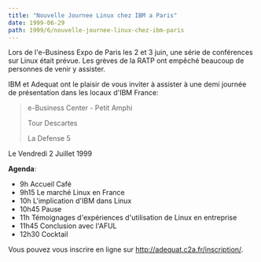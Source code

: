 ```yaml
---
title: "Nouvelle Journee Linux chez IBM a Paris"
date: 1999-06-29
path: 1999/6/nouvelle-journee-linux-chez-ibm-paris
---
```


<P>Lors de l'e-Business Expo de Paris les 2 et 3 juin,
une série de conférences sur Linux était prévue.
Les grèves de la RATP ont empêché beaucoup de personnes
de venir y assister.</P>

<P>IBM et Adequat ont le plaisir de vous inviter à
assister à une demi journée de présentation dans les
locaux d'IBM France:</P>

<P><BLOCKQUOTE>
e-Business Center - Petit Amphi
<BR>

Tour Descartes
<BR>

La Defense 5
<BR>

</BLOCKQUOTE></P>

<P>Le Vendredi 2 Juillet 1999</P>

<P><B>Agenda</B>:</P>

<UL>

<LI>9h      Accueil Café
<LI>9h15    Le marché Linux en France
<LI>10h     L'implication d'IBM dans Linux
<LI>10h45   Pause
<LI>11h     Témoignages d'expériences d'utilisation de Linux
en entreprise
<LI>11h45   Conclusion avec l'AFUL
<LI>12h30   Cocktail
</UL>

<P>Vous pouvez vous inscrire en ligne sur
<A HREF="http://adequat.c2a.fr/inscription/">http://adequat.c2a.fr/inscription/</A>.</P>


